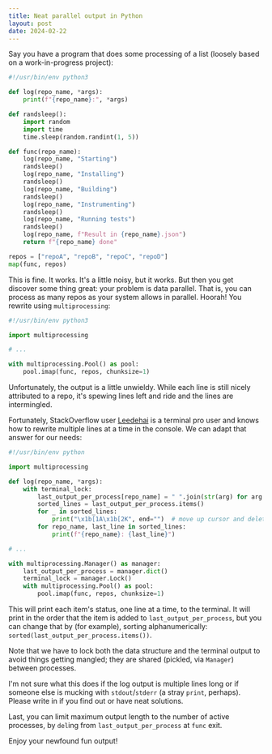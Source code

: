 ```yaml
---
title: Neat parallel output in Python
layout: post
date: 2024-02-22
---
```


Say you have a program that does some processing of a list (loosely based on a
work-in-progress project):

```python
#!/usr/bin/env python3

def log(repo_name, *args):
    print(f"{repo_name}:", *args)

def randsleep():
    import random
    import time
    time.sleep(random.randint(1, 5))

def func(repo_name):
    log(repo_name, "Starting")
    randsleep()
    log(repo_name, "Installing")
    randsleep()
    log(repo_name, "Building")
    randsleep()
    log(repo_name, "Instrumenting")
    randsleep()
    log(repo_name, "Running tests")
    randsleep()
    log(repo_name, f"Result in {repo_name}.json")
    return f"{repo_name} done"

repos = ["repoA", "repoB", "repoC", "repoD"]
map(func, repos)
```

This is fine. It works. It's a little noisy, but it works. But then you get
discover some thing great: your problem is data parallel. That is, you can
process as many repos as your system allows in parallel. Hoorah! You rewrite
using `multiprocessing`:

```python
#!/usr/bin/env python3

import multiprocessing

# ...

with multiprocessing.Pool() as pool:
    pool.imap(func, repos, chunksize=1)
```

Unfortunately, the output is a little unwieldy. While each line is still nicely
attributed to a repo, it's spewing lines left and ride and the lines are
intermingled.

Fortunately, StackOverflow user [Leedehai][Leedehai] is a terminal pro user and
knows how to rewrite multiple lines at a time in the console. We can adapt that
answer for our needs:

[Leedehai]: https://stackoverflow.com/questions/6840420/rewrite-multiple-lines-in-the-console/59147732#59147732

```python
#!/usr/bin/env python

import multiprocessing

def log(repo_name, *args):
    with terminal_lock:
        last_output_per_process[repo_name] = " ".join(str(arg) for arg in args)
        sorted_lines = last_output_per_process.items()
        for _ in sorted_lines:
            print("\x1b[1A\x1b[2K", end="")  # move up cursor and delete whole line
        for repo_name, last_line in sorted_lines:
            print(f"{repo_name}: {last_line}")

# ...

with multiprocessing.Manager() as manager:
    last_output_per_process = manager.dict()
    terminal_lock = manager.Lock()
    with multiprocessing.Pool() as pool:
        pool.imap(func, repos, chunksize=1)
```

This will print each item's status, one line at a time, to the terminal. It
will print in the order that the item is added to `last_output_per_process`,
but you can change that by (for example), sorting alphanumerically:
`sorted(last_output_per_process.items())`.

Note that we have to lock both the data structure and the terminal output to
avoid things getting mangled; they are shared (pickled, via `Manager`) between
processes.

I'm not sure what this does if the log output is multiple lines long or if
someone else is mucking with `stdout`/`stderr` (a stray `print`, perhaps).
Please write in if you find out or have neat solutions.

Last, you can limit maximum output length to the number of active processes, by
`del`ing from `last_output_per_process` at `func` exit.

Enjoy your newfound fun output!
